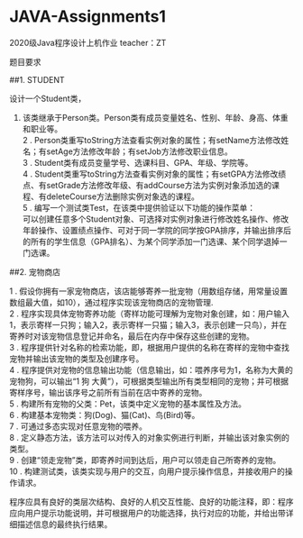 # JAVA-Assignments1
2020级Java程序设计上机作业 teacher：ZT

题目要求

##1.	STUDENT

设计一个Student类，    

1.   该类继承于Person类。Person类有成员变量姓名、性别、年龄、身高、体重和职业等。    
2 .  Person类重写toString方法查看实例对象的属性；有setName方法修改姓名；有setAge方法修改年龄；有setJob方法修改职业信息。    
3 .  Student类有成员变量学号、选课科目、GPA、年级、学院等。   
4 .  Student类重写toString方法查看实例对象的属性；有setGPA方法修改绩点、有setGrade方法修改年级、有addCourse方法为实例对象添加选的课程、有deleteCourse方法删除实例对象选的课程。   
5  . 编写一个测试类Test，在该类中提供验证以下功能的操作菜单：    
可以创建任意多个Student对象、可选择对实例对象进行修改姓名操作、修改年龄操作、设置绩点操作、可对于同一学院的同学按GPA排序，并输出排序后的所有的学生信息（GPA排名）、为某个同学添加一门选课、某个同学退掉一门选课。     



##2.	宠物商店

1   .   假设你拥有一家宠物商店，该店能够寄养一批宠物（用数组存储，用常量设置数组最大值，如10），通过程序实现该宠物商店的宠物管理.        
2   .  程序实现具体宠物寄养功能（寄样功能可理解为宠物对象创建，如：用户输入1，表示寄样一只狗；输入2，表示寄样一只猫；输入3，表示创建一只鸟），并在寄养时对该宠物信息登记并命名，最后在内存中保存这些创建的宠物。     
3   .   程序提供针对名称的检索功能，即，根据用户提供的名称在寄样的宠物中查找宠物并输出该宠物的类型及创建序号。        
4   .   程序提供对宠物的信息输出功能（信息输出，如：喂养序号为1，名称为大黄的宠物狗，可以输出“1 狗 大黄”），可根据类型输出所有类型相同的宠物；并可根据寄样序号，输出该序号之前所有当前在店中寄养的宠物。    
5   .   构建所有宠物的父类：Pet，该类中定义宠物的基本属性及方法。        
6    .  构建基本宠物类：狗(Dog)、猫(Cat)、鸟(Bird)等。    
7    .  可通过多态实现对任意宠物的喂养。       
8    .  定义静态方法，该方法可以对传入的对象实例进行判断，并输出该对象实例的类型。  
9    .  创建“领走宠物”类，即寄养时间到达后，用户可以领走自己所寄养的宠物。  
10 . 构建测试类，该类实现与用户的交互，向用户提示操作信息，并接收用户的操作请求。      


程序应具有良好的类层次结构、良好的人机交互性能、良好的功能注释，即：程序应向用户提示功能说明，并可根据用户的功能选择，执行对应的功能，并给出带详细描述信息的最终执行结果。
